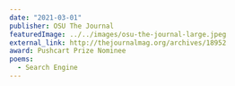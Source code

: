 ```yaml
---
date: "2021-03-01"
publisher: OSU The Journal
featuredImage: ../../images/osu-the-journal-large.jpeg
external_link: http://thejournalmag.org/archives/18952
award: Pushcart Prize Nominee
poems: 
  - Search Engine
---
```

